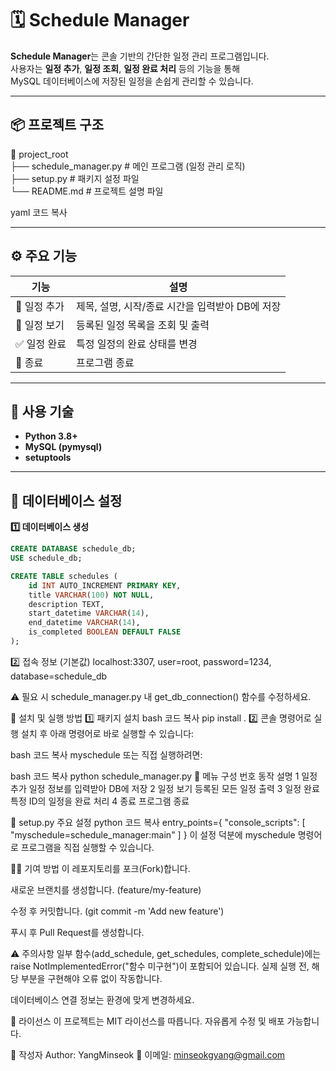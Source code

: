 # 🗓️ Schedule Manager

**Schedule Manager**는 콘솔 기반의 간단한 일정 관리 프로그램입니다.  
사용자는 **일정 추가**, **일정 조회**, **일정 완료 처리** 등의 기능을 통해  
MySQL 데이터베이스에 저장된 일정을 손쉽게 관리할 수 있습니다.

---

## 📦 프로젝트 구조

📁 project_root<br>
├── schedule_manager.py # 메인 프로그램 (일정 관리 로직)<br>
├── setup.py # 패키지 설정 파일<br>
└── README.md # 프로젝트 설명 파일<br>

yaml
코드 복사

---

## ⚙️ 주요 기능

| 기능 | 설명 |
|------|------|
| 📝 일정 추가 | 제목, 설명, 시작/종료 시간을 입력받아 DB에 저장 |
| 📅 일정 보기 | 등록된 일정 목록을 조회 및 출력 |
| ✅ 일정 완료 | 특정 일정의 완료 상태를 변경 |
| 🚪 종료 | 프로그램 종료 |

---

## 🧰 사용 기술

- **Python 3.8+**
- **MySQL (pymysql)**
- **setuptools**

---

## 💾 데이터베이스 설정

**1️⃣ 데이터베이스 생성**
```sql
CREATE DATABASE schedule_db;
USE schedule_db;

CREATE TABLE schedules (
    id INT AUTO_INCREMENT PRIMARY KEY,
    title VARCHAR(100) NOT NULL,
    description TEXT,
    start_datetime VARCHAR(14),
    end_datetime VARCHAR(14),
    is_completed BOOLEAN DEFAULT FALSE
);
```
2️⃣ 접속 정보 (기본값)
localhost:3307, user=root, password=1234, database=schedule_db

⚠️ 필요 시 schedule_manager.py 내 get_db_connection() 함수를 수정하세요.

🚀 설치 및 실행 방법
1️⃣ 패키지 설치
bash
코드 복사
pip install .
2️⃣ 콘솔 명령어로 실행
설치 후 아래 명령어로 바로 실행할 수 있습니다:

bash
코드 복사
myschedule
또는 직접 실행하려면:

bash
코드 복사
python schedule_manager.py
🧭 메뉴 구성
번호	동작	설명
1	일정 추가	일정 정보를 입력받아 DB에 저장
2	일정 보기	등록된 모든 일정 출력
3	일정 완료	특정 ID의 일정을 완료 처리
4	종료	프로그램 종료

🧩 setup.py 주요 설정
python
코드 복사
entry_points={
    "console_scripts": [
        "myschedule=schedule_manager:main"
        ]
}
이 설정 덕분에 myschedule 명령어로 프로그램을 직접 실행할 수 있습니다.

🧑‍💻 기여 방법
이 레포지토리를 포크(Fork)합니다.

새로운 브랜치를 생성합니다. (feature/my-feature)

수정 후 커밋합니다. (git commit -m 'Add new feature')

푸시 후 Pull Request를 생성합니다.

⚠️ 주의사항
일부 함수(add_schedule, get_schedules, complete_schedule)에는
raise NotImplementedError("함수 미구현")이 포함되어 있습니다.
실제 실행 전, 해당 부분을 구현해야 오류 없이 작동합니다.

데이터베이스 연결 정보는 환경에 맞게 변경하세요.

📜 라이선스
이 프로젝트는 MIT 라이선스를 따릅니다.
자유롭게 수정 및 배포 가능합니다.

👤 작성자
Author: YangMinseok
📧 이메일: minseokgyang@gmail.com
